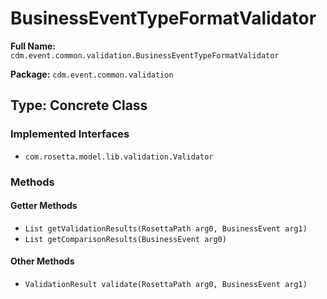 # BusinessEventTypeFormatValidator

**Full Name:** `cdm.event.common.validation.BusinessEventTypeFormatValidator`

**Package:** `cdm.event.common.validation`

## Type: Concrete Class

### Implemented Interfaces

- `com.rosetta.model.lib.validation.Validator`

### Methods

#### Getter Methods

- `List getValidationResults(RosettaPath arg0, BusinessEvent arg1)`
- `List getComparisonResults(BusinessEvent arg0)`

#### Other Methods

- `ValidationResult validate(RosettaPath arg0, BusinessEvent arg1)`

